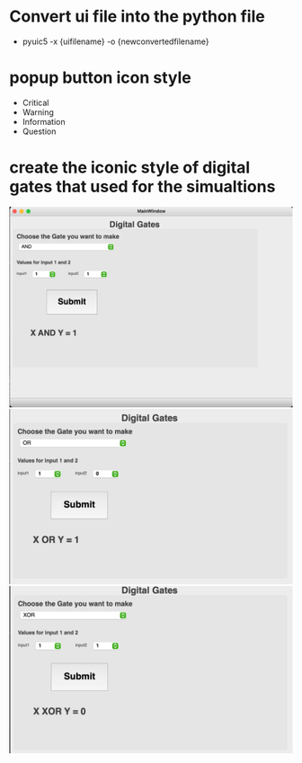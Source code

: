 # Convert ui file into the python file 
 - pyuic5 -x {uifilename} -o {newconvertedfilename}


 # popup button icon style
  - Critical
  - Warning
  - Information
  - Question

# create the iconic style of digital gates that used for the simualtions

![And Output Image](img/output_and.png)
![or Output Image](img/output_or.png)
![Xor Output Image](img/output_xor.png)
